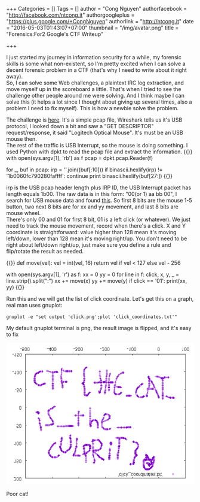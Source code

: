+++
Categories = []
Tags = []
author = "Cong Nguyen"
authorfacebook = "http://facebook.com/ntcong.it"
authorgoogleplus = "https://plus.google.com/+CongNguyen"
authorlink = "http://ntcong.it"
date = "2016-05-03T01:43:07+07:00"
thumbnail = "/img/avatar.png"
title = "Forensics:For2 Google's CTF Writeup"

+++

I just started my journey in information security for a while, my forensic skills is some what non-existent, so I'm pretty excited when I can solve a decent forensic problem in a CTF (that's why I need to write about it right away).  
So, I can solve some Web challenges, a plaintext IRC log extraction, and move myself up in the scoreboard a little. That's when I tried to see the challenge other people around me were solving. And I think maybe I can solve this (it helps a lot since I thought about giving up several times, also a problem I need to fix myself). This is how a newbie solve the problem.  

The challenge is [here](https://capturetheflag.withgoogle.com/challenges/forensics). It's a simple pcap file, Wireshark tells us it's USB protocol, I looked down a bit and saw a "GET DESCRIPTOR" request/response, it said "Logitech Optical Mouse". It's must be an USB mouse then.  
The rest of the traffic is USB Interrupt, so the mouse is doing something. I used Python with dpkt to read the pcap file and extract the information.
{{<highlight python>}}
with open(sys.argv[1], 'rb') as f
  pcap = dpkt.pcap.Reader(f)

  for _, buf in pcap:
      irp = ''.join((buf[:10]))
      if binascii.hexlify(irp) != '1b0060fc790280faffff':
          continue
      print binascii.hexlify(buf[27:])
{{</highlight>}}

irp is the USB pcap header length plus IRP ID, the USB Interrupt packet has length equals 1b00. The raw data is in this form: "00(or 1) aa bb 00", I search for USB mouse data and found [this](http://www.usbmadesimple.co.uk/ums_5.htm). So first 8 bits are the mouse 1-5 button, two next 8 bits are for xx and yy movement, and last 8 bits are mouse wheel.  
There's only 00 and 01 for first 8 bit, 01 is a left click (or whatever). We just need to track the mouse movement, record when there's a click. X and Y coordinate is straightforward: value higher than 128 mean it's moving left/down, lower than 128 mean it's moving right/up. You don't need to be right about left/down right/up, just make sure you define a rule and flip/rotate the result as needed.

{{<highlight python>}}
def move(vel):
    vel = int(vel, 16)
    return vel if vel < 127 else vel - 256

with open(sys.argv[1], 'r') as f:
    xx = 0
    yy = 0
    for line in f:
        click, x, y, _ = line.strip().split(":")
        xx += move(x)
        yy += move(y)
        if click == '01':
            print(xx, yy)
{{</highlight>}}

Run this and we will get the list of click coordinate. Let's get this on a graph, real man uses gnuplot: 

    gnuplot -e "set output 'click.png';plot 'click_coordinates.txt'"
    
My default gnuplot terminal is png, the result image is flipped, and it's easy to fix

![Result](/img/for2/click.png)

Poor cat!
